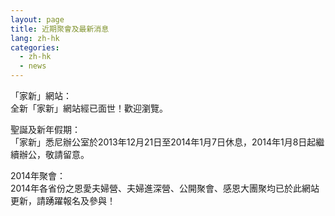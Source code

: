 ```yaml
---
layout: page
title: 近期聚會及最新消息
lang: zh-hk
categories: 
  - zh-hk
  - news
---
```

  
「家新」網站：  
全新「家新」網站經已面世！歡迎瀏覽。  
  
  
聖誕及新年假期：  
「家新」悉尼辦公室於2013年12月21日至2014年1月7日休息，2014年1月8日起繼續辦公，敬請留意。  
  
  
2014年聚會：  
2014年各省份之恩愛夫婦營、夫婦進深營、公開聚會、感恩大團聚均已於此網站更新，請踴躍報名及參與！  
  
